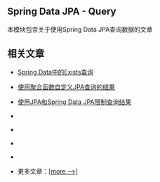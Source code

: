 ## Spring Data JPA - Query

本模块包含关于使用Spring Data JPA查询数据的文章

## 相关文章

- [Spring Data中的Exists查询](docs/SpringData中的Exists查询.md)
- [使用聚合函数自定义JPA查询的结果](docs/使用聚合函数自定义JPA查询的结果.md)
- [使用JPA和Spring Data JPA限制查询结果](docs/使用JPA和SpringDataJPA限制查询结果.md)
- []()
- []()
- []()
- []()

- 更多文章：[[more -->]](../spring-data-jpa-query-2/README.md)